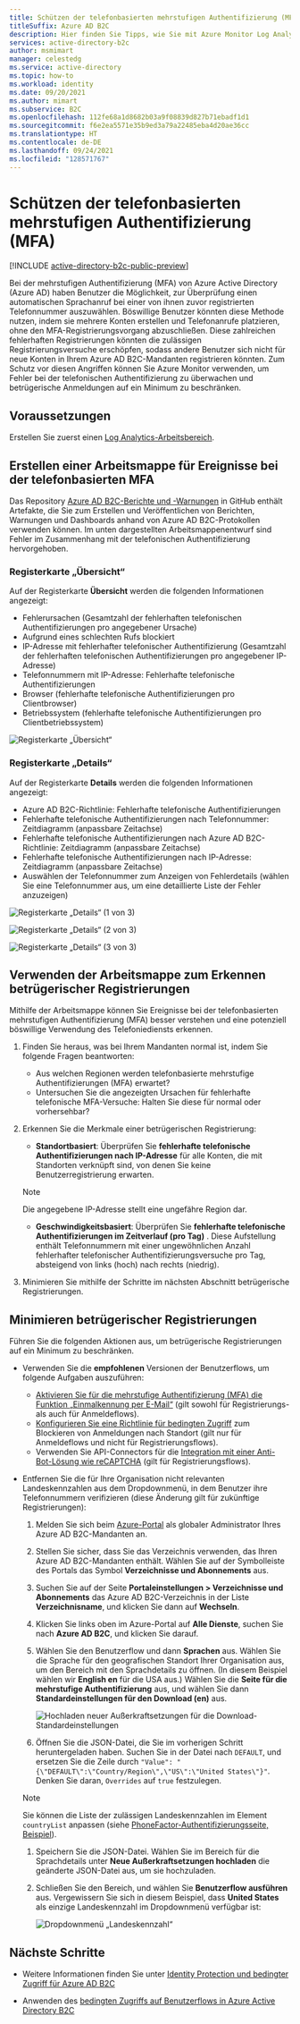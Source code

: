 ```yaml
---
title: Schützen der telefonbasierten mehrstufigen Authentifizierung (MFA) in Azure AD B2C
titleSuffix: Azure AD B2C
description: Hier finden Sie Tipps, wie Sie mit Azure Monitor Log Analytics-Berichten und -Warnungen die telefonbasierte mehrstufige Authentifizierung (MFA) in Ihrem Azure AD B2C-Mandanten schützen. Verwenden Sie unsere Arbeitsmappe, um betrügerische Authentifizierungen per Telefon zu identifizieren und betrügerische Anmeldungen auf ein Minimum zu beschränken. =
services: active-directory-b2c
author: msmimart
manager: celestedg
ms.service: active-directory
ms.topic: how-to
ms.workload: identity
ms.date: 09/20/2021
ms.author: mimart
ms.subservice: B2C
ms.openlocfilehash: 112fe68a1d8682b03a9f08839d827b71ebadf1d1
ms.sourcegitcommit: f6e2ea5571e35b9ed3a79a22485eba4d20ae36cc
ms.translationtype: HT
ms.contentlocale: de-DE
ms.lasthandoff: 09/24/2021
ms.locfileid: "128571767"
---
```

# <a name="securing-phone-based-multi-factor-authentication-mfa"></a>Schützen der telefonbasierten mehrstufigen Authentifizierung (MFA)

[!INCLUDE [active-directory-b2c-public-preview](../../includes/active-directory-b2c-public-preview.md)]

Bei der mehrstufigen Authentifizierung (MFA) von Azure Active Directory (Azure AD) haben Benutzer die Möglichkeit, zur Überprüfung einen automatischen Sprachanruf bei einer von ihnen zuvor registrierten Telefonnummer auszuwählen. Böswillige Benutzer könnten diese Methode nutzen, indem sie mehrere Konten erstellen und Telefonanrufe platzieren, ohne den MFA-Registrierungsvorgang abzuschließen. Diese zahlreichen fehlerhaften Registrierungen könnten die zulässigen Registrierungsversuche erschöpfen, sodass andere Benutzer sich nicht für neue Konten in Ihrem Azure AD B2C-Mandanten registrieren könnten. Zum Schutz vor diesen Angriffen können Sie Azure Monitor verwenden, um Fehler bei der telefonischen Authentifizierung zu überwachen und betrügerische Anmeldungen auf ein Minimum zu beschränken.

## <a name="prerequisites"></a>Voraussetzungen

Erstellen Sie zuerst einen [Log Analytics-Arbeitsbereich](azure-monitor.md).

## <a name="create-a-phone-based-mfa-events-workbook"></a>Erstellen einer Arbeitsmappe für Ereignisse bei der telefonbasierten MFA

Das Repository [Azure AD B2C-Berichte und -Warnungen](https://github.com/azure-ad-b2c/siem#phone-authentication-failures) in GitHub enthält Artefakte, die Sie zum Erstellen und Veröffentlichen von Berichten, Warnungen und Dashboards anhand von Azure AD B2C-Protokollen verwenden können. Im unten dargestellten Arbeitsmappenentwurf sind Fehler im Zusammenhang mit der telefonischen Authentifizierung hervorgehoben.

### <a name="overview-tab"></a>Registerkarte „Übersicht“

Auf der Registerkarte **Übersicht** werden die folgenden Informationen angezeigt:

- Fehlerursachen (Gesamtzahl der fehlerhaften telefonischen Authentifizierungen pro angegebener Ursache)
- Aufgrund eines schlechten Rufs blockiert
- IP-Adresse mit fehlerhafter telefonischer Authentifizierung (Gesamtzahl der fehlerhaften telefonischen Authentifizierungen pro angegebener IP-Adresse)
- Telefonnummern mit IP-Adresse: Fehlerhafte telefonische Authentifizierungen
- Browser (fehlerhafte telefonische Authentifizierungen pro Clientbrowser)
- Betriebssystem (fehlerhafte telefonische Authentifizierungen pro Clientbetriebssystem)

![Registerkarte „Übersicht“](media/phone-based-mfa/overview-tab.png)

### <a name="details-tab"></a>Registerkarte „Details“

Auf der Registerkarte **Details** werden die folgenden Informationen angezeigt:

- Azure AD B2C-Richtlinie: Fehlerhafte telefonische Authentifizierungen
- Fehlerhafte telefonische Authentifizierungen nach Telefonnummer: Zeitdiagramm (anpassbare Zeitachse)
- Fehlerhafte telefonische Authentifizierungen nach Azure AD B2C-Richtlinie: Zeitdiagramm (anpassbare Zeitachse)
- Fehlerhafte telefonische Authentifizierungen nach IP-Adresse: Zeitdiagramm (anpassbare Zeitachse)
- Auswählen der Telefonnummer zum Anzeigen von Fehlerdetails (wählen Sie eine Telefonnummer aus, um eine detaillierte Liste der Fehler anzuzeigen)

![Registerkarte „Details“ (1 von 3)](media/phone-based-mfa/details-tab-1.png)

![Registerkarte „Details“ (2 von 3)](media/phone-based-mfa/details-tab-2.png)

![Registerkarte „Details“ (3 von 3)](media/phone-based-mfa/details-tab-3.png)

## <a name="use-the-workbook-to-identify-fraudulent-sign-ups"></a>Verwenden der Arbeitsmappe zum Erkennen betrügerischer Registrierungen

Mithilfe der Arbeitsmappe können Sie Ereignisse bei der telefonbasierten mehrstufigen Authentifizierung (MFA) besser verstehen und eine potenziell böswillige Verwendung des Telefoniediensts erkennen.

1. Finden Sie heraus, was bei Ihrem Mandanten normal ist, indem Sie folgende Fragen beantworten:

   - Aus welchen Regionen werden telefonbasierte mehrstufige Authentifizierungen (MFA) erwartet?
   - Untersuchen Sie die angezeigten Ursachen für fehlerhafte telefonische MFA-Versuche: Halten Sie diese für normal oder vorhersehbar?

2. Erkennen Sie die Merkmale einer betrügerischen Registrierung:

   - **Standortbasiert**: Überprüfen Sie **fehlerhafte telefonische Authentifizierungen nach IP-Adresse** für alle Konten, die mit Standorten verknüpft sind, von denen Sie keine Benutzerregistrierung erwarten.

   > [!NOTE]
   > Die angegebene IP-Adresse stellt eine ungefähre Region dar.

   - **Geschwindigkeitsbasiert**: Überprüfen Sie **fehlerhafte telefonische Authentifizierungen im Zeitverlauf (pro Tag)** . Diese Aufstellung enthält Telefonnummern mit einer ungewöhnlichen Anzahl fehlerhafter telefonischer Authentifizierungsversuche pro Tag, absteigend von links (hoch) nach rechts (niedrig).

3. Minimieren Sie mithilfe der Schritte im nächsten Abschnitt betrügerische Registrierungen.
 

## <a name="mitigate-fraudulent-sign-ups"></a>Minimieren betrügerischer Registrierungen

Führen Sie die folgenden Aktionen aus, um betrügerische Registrierungen auf ein Minimum zu beschränken.

- Verwenden Sie die **empfohlenen** Versionen der Benutzerflows, um folgende Aufgaben auszuführen:
     
   - [Aktivieren Sie für die mehrstufige Authentifizierung (MFA) die Funktion „Einmalkennung per E-Mail“](phone-authentication-user-flows.md) (gilt sowohl für Registrierungs- als auch für Anmeldeflows).
   - [Konfigurieren Sie eine Richtlinie für bedingten Zugriff](conditional-access-user-flow.md) zum Blockieren von Anmeldungen nach Standort (gilt nur für Anmeldeflows und nicht für Registrierungsflows).
   - Verwenden Sie API-Connectors für die [Integration mit einer Anti-Bot-Lösung wie reCAPTCHA](https://github.com/Azure-Samples/active-directory-b2c-node-sign-up-user-flow-captcha) (gilt für Registrierungsflows).

- Entfernen Sie die für Ihre Organisation nicht relevanten Landeskennzahlen aus dem Dropdownmenü, in dem Benutzer ihre Telefonnummern verifizieren (diese Änderung gilt für zukünftige Registrierungen):
    
   1. Melden Sie sich beim [Azure-Portal](https://portal.azure.com) als globaler Administrator Ihres Azure AD B2C-Mandanten an.
   1. Stellen Sie sicher, dass Sie das Verzeichnis verwenden, das Ihren Azure AD B2C-Mandanten enthält. Wählen Sie auf der Symbolleiste des Portals das Symbol **Verzeichnisse und Abonnements** aus.
   1. Suchen Sie auf der Seite **Portaleinstellungen > Verzeichnisse und Abonnements** das Azure AD B2C-Verzeichnis in der Liste **Verzeichnisname**, und klicken Sie dann auf **Wechseln**.
   1. Klicken Sie links oben im Azure-Portal auf **Alle Dienste**, suchen Sie nach **Azure AD B2C**, und klicken Sie darauf.
   1. Wählen Sie den Benutzerflow und dann **Sprachen** aus. Wählen Sie die Sprache für den geografischen Standort Ihrer Organisation aus, um den Bereich mit den Sprachdetails zu öffnen. (In diesem Beispiel wählen wir **English en** für die USA aus.) Wählen Sie die **Seite für die mehrstufige Authentifizierung** aus, und wählen Sie dann **Standardeinstellungen für den Download (en)** aus.
 
      ![Hochladen neuer Außerkraftsetzungen für die Download-Standardeinstellungen](media/phone-based-mfa/download-defaults.png)

   1. Öffnen Sie die JSON-Datei, die Sie im vorherigen Schritt heruntergeladen haben. Suchen Sie in der Datei nach `DEFAULT`, und ersetzen Sie die Zeile durch `"Value": "{\"DEFAULT\":\"Country/Region\",\"US\":\"United States\"}"`. Denken Sie daran, `Overrides` auf `true` festzulegen.

   > [!NOTE]
   > Sie können die Liste der zulässigen Landeskennzahlen im Element `countryList` anpassen (siehe [PhoneFactor-Authentifizierungsseite, Beispiel](localization-string-ids.md#phone-factor-authentication-page-example)).

   1. Speichern Sie die JSON-Datei. Wählen Sie im Bereich für die Sprachdetails unter **Neue Außerkraftsetzungen hochladen** die geänderte JSON-Datei aus, um sie hochzuladen.
   1. Schließen Sie den Bereich, und wählen Sie **Benutzerflow ausführen** aus. Vergewissern Sie sich in diesem Beispiel, dass **United States** als einzige Landeskennzahl im Dropdownmenü verfügbar ist:
 
      ![Dropdownmenü „Landeskennzahl“](media/phone-based-mfa/country-code-drop-down.png)

## <a name="next-steps"></a>Nächste Schritte

- Weitere Informationen finden Sie unter [Identity Protection und bedingter Zugriff für Azure AD B2C](conditional-access-identity-protection-overview.md) 

- Anwenden des [bedingten Zugriffs auf Benutzerflows in Azure Active Directory B2C](conditional-access-user-flow.md)
